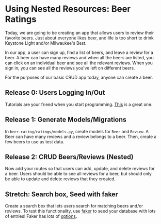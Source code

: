 # Using Nested Resources: Beer Ratings

Today, we are going to be creating an app that allows users to review their favorite beers. Just about everyone likes beer, and life is too short to drink Keystone Light and/or Milwaukee's Best.

In our app, a user can sign up, find a list of beers, and leave a review for a beer. A beer can have many reviews and when all the beers are listed, you can click on an individual beer and see all the relevant reviews. When you sign in, you can see all the reviews you've left on different beers.

For the purposes of our basic CRUD app today, anyone can create a beer.

Release 0: Users Logging In/Out
----------------
Tutorials are your friend when you start programming. [This](https://wsvincent.com/django-user-authentication-tutorial-login-and-logout/) is a great one.

Release 1: Generate Models/Migrations
-------------------------------------
In `beer-rating/ratings/models.py`, create models for `Beer` and `Review`. A Beer can have many reviews and a review belongs to a beer. Then, create a few beers to use as test data. 

Release 2: CRUD Beers/Reviews (Nested)
--------------------------------------
Now add your routes so that users can add, update, and delete reviews for a beer. Users should be able to see all reviews for a beer, but should only be able to update and delete reviews that they created. 

Stretch: Search box, Seed with faker
--------------------------------------
Create a search box that lets users search for matching beers and/or reviews. To test this functionality, use [faker](https://github.com/joke2k/faker/) to seed your database with lots of entries! Faker has lots of [options](https://faker.readthedocs.io/en/master/locales/en_US.html).

